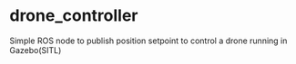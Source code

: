 # drone_controller
Simple ROS node to publish position setpoint to control a drone running in Gazebo(SITL)
